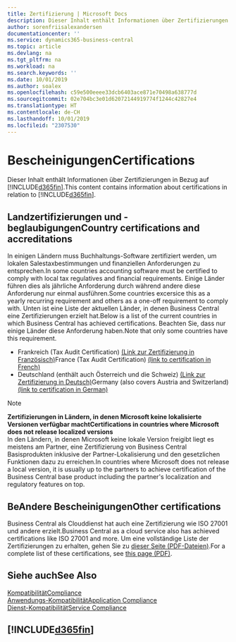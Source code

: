 ```yaml
---
title: Zertifizierung | Microsoft Docs
description: Dieser Inhalt enthält Informationen über Zertifizierungen in Bezug auf Business Central.
author: sorenfriisalexandersen
documentationcenter: ''
ms.service: dynamics365-business-central
ms.topic: article
ms.devlang: na
ms.tgt_pltfrm: na
ms.workload: na
ms.search.keywords: ''
ms.date: 10/01/2019
ms.author: soalex
ms.openlocfilehash: c59e500eeee33dcb6403ace871e70498a638777d
ms.sourcegitcommit: 02e704bc3e01d62072144919774f1244c42827e4
ms.translationtype: HT
ms.contentlocale: de-CH
ms.lasthandoff: 10/01/2019
ms.locfileid: "2307530"
---
```

# <a name="certifications"></a><span data-ttu-id="b95be-103">Bescheinigungen</span><span class="sxs-lookup"><span data-stu-id="b95be-103">Certifications</span></span>  
<span data-ttu-id="b95be-104">Dieser Inhalt enthält Informationen über Zertifizierungen in Bezug auf [!INCLUDE[d365fin](../includes/d365fin_md.md)].</span><span class="sxs-lookup"><span data-stu-id="b95be-104">This content contains information about certifications in relation to [!INCLUDE[d365fin](../includes/d365fin_md.md)].</span></span>  

## <a name="country-certifications-and-accreditations"></a><span data-ttu-id="b95be-105">Landzertifizierungen und -beglaubigungen</span><span class="sxs-lookup"><span data-stu-id="b95be-105">Country certifications and accreditations</span></span>
<span data-ttu-id="b95be-106">In einigen Ländern muss Buchhaltungs-Software zertifiziert werden, um lokalen Salestaxbestimmungen und finanziellen Anforderungen zu entsprechen.</span><span class="sxs-lookup"><span data-stu-id="b95be-106">In some countries accounting software must be certified to comply with local tax regulatives and financial requirements.</span></span> <span data-ttu-id="b95be-107">Einige Länder führen dies als jährliche Anforderung durch während andere diese Anforderung nur einmal ausführen.</span><span class="sxs-lookup"><span data-stu-id="b95be-107">Some countries excersice this as a yearly recurring requirement and others as a one-off requirement to comply with.</span></span> <span data-ttu-id="b95be-108">Unten ist eine Liste der aktuellen Länder, in denen Business Central eine Zertifizierungen erzielt hat.</span><span class="sxs-lookup"><span data-stu-id="b95be-108">Below is a list of the current countries in which Business Central has achieved certifications.</span></span> <span data-ttu-id="b95be-109">Beachten Sie, dass nur einige Länder diese Anforderung haben.</span><span class="sxs-lookup"><span data-stu-id="b95be-109">Note that only some countries have this requirement.</span></span>  
- <span data-ttu-id="b95be-110">Frankreich (Tax Audit Certification) [(Link zur Zertifizierung in Französisch)](https://certificates.infocert.org/certificates/CERTIF-07-181-R16.pdf)</span><span class="sxs-lookup"><span data-stu-id="b95be-110">France (Tax Audit Certification) [(link to certification in French)](https://certificates.infocert.org/certificates/CERTIF-07-181-R16.pdf)</span></span> 
- <span data-ttu-id="b95be-111">Deutschland (enthält auch Österreich und die Schweiz) [(Link zur Zertifizierung in Deutsch)](https://www.bdo.de/de-de/themen/softwarebescheinungen/bdo/microsoft-dynamics-365-business-central)</span><span class="sxs-lookup"><span data-stu-id="b95be-111">Germany (also covers Austria and Switzerland) [(link to certification in German)](https://www.bdo.de/de-de/themen/softwarebescheinungen/bdo/microsoft-dynamics-365-business-central)</span></span>

> [!NOTE]  
>  <span data-ttu-id="b95be-112">**Zertifizierungen in Ländern, in denen Microsoft keine lokalisierte Versionen verfügbar macht**</span><span class="sxs-lookup"><span data-stu-id="b95be-112">**Certifications in countries where Microsoft does not release localized versions**</span></span>  
> <span data-ttu-id="b95be-113">In den Ländern, in denen Microsoft keine lokale Version freigibt liegt es meistens am Partner, eine Zertifizierung von Business Central Basisprodukten inklusive der Partner-Lokalisierung und den gesetzlichen Funktionen dazu zu erreichen.</span><span class="sxs-lookup"><span data-stu-id="b95be-113">In countries where Microsoft does not release a local version, it is usually up to the partners to achieve certification of the Business Central base product including the partner's localization and regulatory features on top.</span></span>

## <a name="other-certifications"></a><span data-ttu-id="b95be-114">BeAndere Bescheinigungen</span><span class="sxs-lookup"><span data-stu-id="b95be-114">Other certifications</span></span>  
<span data-ttu-id="b95be-115">Business Central als Clouddienst hat auch eine Zertifizierung wie ISO 27001 und andere erzielt.</span><span class="sxs-lookup"><span data-stu-id="b95be-115">Business Central as a cloud service also has achieved certifications like ISO 27001 and more.</span></span> <span data-ttu-id="b95be-116">Um eine vollständige Liste der Zertifizierungen zu erhalten, gehen Sie zu [dieser Seite (PDF-Dateien)](https://aka.ms/d365-compliance-list).</span><span class="sxs-lookup"><span data-stu-id="b95be-116">For a complete list of these certifications, see [this page (PDF)](https://aka.ms/d365-compliance-list).</span></span>

## <a name="see-also"></a><span data-ttu-id="b95be-117">Siehe auch</span><span class="sxs-lookup"><span data-stu-id="b95be-117">See Also</span></span>  
[<span data-ttu-id="b95be-118">Kompatibilität</span><span class="sxs-lookup"><span data-stu-id="b95be-118">Compliance</span></span>](compliance-overview.md)  
[<span data-ttu-id="b95be-119">Anwendungs-Kompatibilität</span><span class="sxs-lookup"><span data-stu-id="b95be-119">Application Compliance</span></span>](compliance-application-compliance.md)  
[<span data-ttu-id="b95be-120">Dienst-Kompatibilität</span><span class="sxs-lookup"><span data-stu-id="b95be-120">Service Compliance</span></span>](compliance-service-compliance.md)  

 ## [!INCLUDE[d365fin](../includes/free_trial_md.md)]  
 
